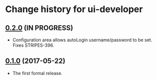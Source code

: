 # Change history for ui-developer

## [0.2.0](https://github.com/folio-org/ui-developer/tree/v0.2.0) (IN PROGRESS)

* Configuration area allows autoLogin username/password to be set. Fixes STRIPES-396.

## [0.1.0](https://github.com/folio-org/ui-developer/tree/v0.1.0) (2017-05-22)

* The first formal release.

